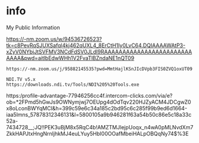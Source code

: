 # info
My Public Information

https://-nm.zoom.us/w/94536726523?tk=c8PevRqSJUXSafql4kj462qUXL4_8ErCtH1Iy0LvC64.DQIAAAAWAtP3-xZyV0NYbjJtSVFMV3NCdFdSV0JLdl9RAAAAAAAAAAAAAAAAAAAAAAAAAAAA&pwd=aitlbEdwWHh1V2FvaTlBZndaNE1nQT09


```
https://-nm.zoom.us/j/95882145535?pwd=MmtHajlKSnJIcDVpb3FIS0ZVQ1oxUT09
```


```
NDI.TV v5.x
https://downloads.ndi.tv/Tools/NDI%205%20Tools.exe
```
https:/profile-advantage-77946256cc4f.intercom-clicks.com/via/e?ob=*2FPmd5hGwJs9OWNymjwj7OEUpg4dOdTqv220HJZyACM4JDCgwZ0x8oLconBWYqMCI&h=399c59e6c34a185c2bd95c6c285f99b9ed6d1664-iaa5lmns_57878312346131&l=5800105a9b946281f63a54b50c86e5c18a33c52a-7434728__;JQ!!PEK3uBjM8x5RqC4b!AMZTMJlejpUoqx_n4wA0pMLNvdXm7ZkkHAPJtxHngNrnljhkMJ4euLYuy5HbI00OOafMbeiHALpOBQqNy74$%3E
